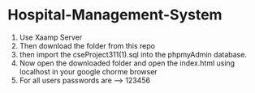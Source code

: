 # Hospital-Management-System
1. Use Xaamp Server
2. Then download the folder from this repo
3. then import the cseProject311(1).sql into the phpmyAdmin database.
4. Now open the downloaded folder and open the index.html using localhost in your google chorme browser
5. For all users passwords are --> 123456
